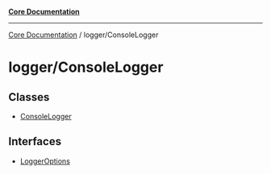 [**Core Documentation**](../../README.md)

***

[Core Documentation](../../README.md) / logger/ConsoleLogger

# logger/ConsoleLogger

## Classes

- [ConsoleLogger](classes/ConsoleLogger.md)

## Interfaces

- [LoggerOptions](interfaces/LoggerOptions.md)
